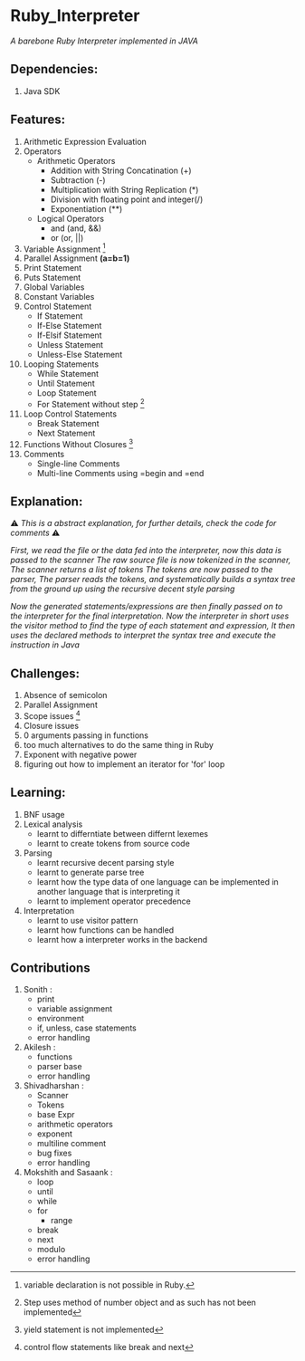 # Ruby_Interpreter
*A barebone Ruby Interpreter implemented in JAVA*

## **Dependencies:**  
1. Java SDK

## **Features:**
1. Arithmetic Expression Evaluation
2. Operators
    - Arithmetic Operators
        - Addition with String Concatination (+) 
        - Subtraction (-)
        - Multiplication with String Replication (*)
        - Division with floating point and integer(/) 
        - Exponentiation (**) 
    - Logical Operators
        - and (and, &&)
        - or (or, ||)
3. Variable Assignment [^1]
4. Parallel Assignment **(a=b=1)**
5. Print Statement
6. Puts Statement
7. Global Variables
8. Constant Variables
9. Control Statement
    - If Statement
    - If-Else Statement
    - If-Elsif Statement
    - Unless Statement
    - Unless-Else Statement
10. Looping Statements
    - While Statement
    - Until Statement
    - Loop Statement
    - For Statement without step [^2]
11. Loop Control Statements
    - Break Statement
    - Next Statement
12. Functions Without Closures [^3]
13. Comments 
    - Single-line Comments
    - Multi-line Comments using =begin and =end

## **Explanation:**

:warning: *This is a abstract explanation, for further details, check the code for comments* :warning: 


*First, we read the file or the data fed into the interpreter, now this data is passed to the scanner*
*The raw source file is now tokenized in the scanner, The scanner returns a list of tokens* 
*The tokens are now passed to the parser, The parser reads the tokens, and systematically builds a syntax tree* 
*from the ground up using the recursive decent style parsing*

*Now the generated statements/expressions are then finally passed on to the interpreter for the final*
*interpretation. Now the interpreter in short uses the visitor method to find the type of each statement*
*and expression, It then uses the declared methods to interpret the syntax tree and execute the instruction*
*in Java*


## **Challenges:**

1. Absence of semicolon
2. Parallel Assignment
3. Scope issues [^4]
4. Closure issues
5. 0 arguments passing in functions
6. too much alternatives to do the same thing in Ruby
7. Exponent with negative power
8. figuring out how to implement an iterator for 'for' loop

## **Learning:**

1. BNF usage
2. Lexical analysis
    - learnt to differntiate between differnt lexemes
    - learnt to create tokens from source code
3. Parsing
    - learnt recursive decent parsing style
    - learnt to generate parse tree
    - learnt how the type data of one language can be implemented in another language that is interpreting it
    - learnt to implement operator precedence
4. Interpretation
    - learnt to use visitor pattern
    - learnt how functions can be handled 
    - learnt how a interpreter works in the backend

## **Contributions**
1. Sonith : 
    - print
    - variable assignment
    - environment
    - if, unless, case statements
    - error handling
2. Akilesh : 
    - functions
    - parser base
    - error handling
3. Shivadharshan :
    - Scanner
    - Tokens
    - base Expr
    - arithmetic operators 
    - exponent
    - multiline comment
    - bug fixes 
    - error handling
4. Mokshith and Sasaank :
    - loop
    - until
    - while
    - for
        - range
    - break
    - next
    - modulo
    - error handling

[^1]: variable declaration is not possible in Ruby.
[^2]: Step uses method of number object and as such has not been implemented
[^3]: yield statement is not implemented
[^4]: control flow statements like break and next
